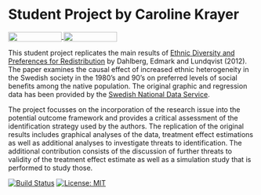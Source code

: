 # Student Project by Caroline Krayer

<a href="https://nbviewer.jupyter.org/github/HumanCapitalAnalysis/student-project-CarolineKrayer/blob/master/Student_Project_Microeconometrics.ipynb" 
   target="_parent">
   <img align="center"
  src="https://raw.githubusercontent.com/jupyter/design/master/logos/Badges/nbviewer_badge.png"
      width="109" height="20">
</a>
<a href="https://gke.mybinder.org/v2/gh/HumanCapitalAnalysis/student-project-CarolineKrayer/master?filepath=Student_Project_Microeconometrics.ipynb" 
    target="_parent">
    <img align="center"
       src="https://mybinder.org/badge_logo.svg"
       width="109" height="20">
</a>

This student project replicates the main results of [Ethnic Diversity and Preferences for Redistribution]( https://www.journals.uchicago.edu/doi/abs/10.1086/665800) by Dahlberg, Edmark and Lundqvist (2012). The paper examines the causal effect of increased ethnic heterogeneity in the Swedish society in the 1980’s and 90’s on preferred levels of social benefits among the native population. The original graphic and regression data has been provided by the [Swedish National Data Service]( https://doi.org/10.5878/001111). 

The project focusses on the incorporation of the research issue into the potential outcome framework and provides a critical assessment of the identification strategy used by the authors. The replication of the original results includes graphical analyses of the data, treatment effect estimations as well as additional analyses to investigate threats to identification. The additional contribution consists of the discussion of further threats to validity of the treatment effect estimate as well as a simulation study that is performed to study those.

[![Build Status](https://travis-ci.org/HumanCapitalAnalysis/student-project-CarolineKrayer.svg?branch=master)](https://travis-ci.org/HumanCapitalAnalysis/student-project-CarolineKrayer) [![License: MIT](https://img.shields.io/badge/License-MIT-blue.svg)](HumanCapitalAnalysis/student-project-template/blob/master/LICENSE)

